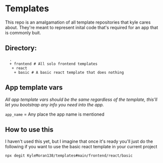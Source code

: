 # Templates

This repo is an amalgamation of all template repositories that kyle cares about. They're meant to represent inital code that's required for an app that is commonly buit. 

## Directory:
```
  .
  + frontend # All solo frontend templates
   + react
    + basic # A basic react template that does nothing
```

## App template vars
_All app template vars should be the same regardless of the template, this'll let you bootstrap any info you need into the app._

`app_name` = Any place the app name is mentioned


## How to use this
I haven't used this yet, but I imagine that once it's ready you'll just do the following if you want to use the basic react template in your current project
```
npx degit KyleMoran138/templates#main/frontend/react/basic
```
